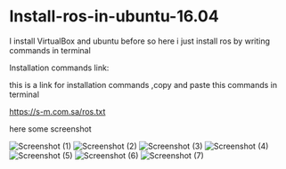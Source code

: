 # Install-ros-in-ubuntu-16.04
I install VirtualBox and ubuntu before so here i just install ros by writing commands in terminal





Installation commands link:

this is a link for installation commands ,copy and paste this commands in terminal

https://s-m.com.sa/ros.txt











here some screenshot



![Screenshot (1)](https://user-images.githubusercontent.com/110418677/182712880-2aea1f6b-1985-4456-a4f9-057eba1c69fa.png)
![Screenshot (2)](https://user-images.githubusercontent.com/110418677/182712901-3633a385-ea9d-4374-bbda-e6866e77514b.png)
![Screenshot (3)](https://user-images.githubusercontent.com/110418677/182712914-3e29b2fa-9736-4685-83c2-104853a51561.png)
![Screenshot (4)](https://user-images.githubusercontent.com/110418677/182712933-a9b18416-b37c-4ad7-a864-6a16f6b6f7ae.png)
![Screenshot (5)](https://user-images.githubusercontent.com/110418677/182712944-189400d8-6d3f-4f13-b12a-6f0a12d05ad8.png)
![Screenshot (6)](https://user-images.githubusercontent.com/110418677/182712949-20b56b2f-3d15-40b5-b9e8-445f5c8f97a9.png)
![Screenshot (7)](https://user-images.githubusercontent.com/110418677/182712960-0986622b-2013-4885-865f-468dd6fdc75e.png)

